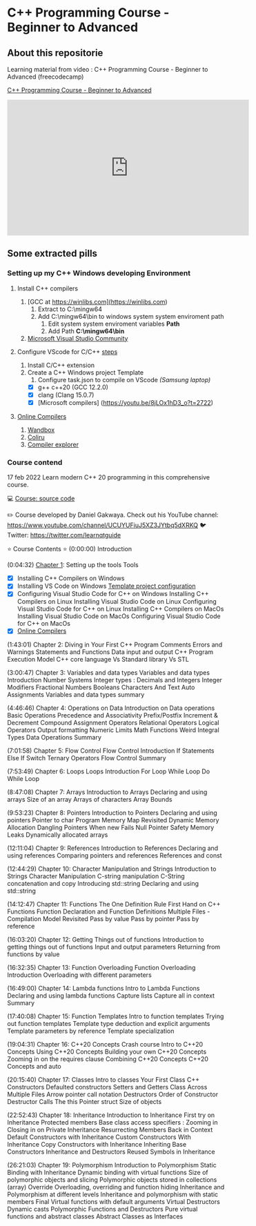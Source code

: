 # C++ Programming Course - Beginner to Advanced

## About this repositorie

Learning material from video : C++ Programming Course - Beginner to Advanced (freecodecamp)

[C++ Programming Course - Beginner to Advanced](https://www.youtube.com/embed/8jLOx1hD3_o)

<iframe width="560" height="315" src="https://www.youtube.com/embed/8jLOx1hD3_o" title="YouTube video player" frameborder="0" allow="accelerometer; autoplay; clipboard-write; encrypted-media; gyroscope; picture-in-picture; web-share" allowfullscreen></iframe>

## Some extracted pills

### Setting up my C++ Windows developing Environment

1. Install C++ compilers

   1. [GCC at  https://winlibs.com](<https://winlibs.com>)
      1. Extract to C:\mingw64
      2. Add C:\mingw64\bin to windows system system enviroment path
         1. Edit system system enviroment variables **Path**
         2. Add Path **C:\mingw64\bin**
   2. [Microsoft Visual Studio Community](<https://visualstudio.microsoft.com/es/vs/community/>)

2. Configure VScode for C/C++ [steps](<https://youtu.be/8jLOx1hD3_o?t=1775>)
   1. Install C/C++ extension
   2. Create a C++ Windows project Template
      1. Configure task.json to compile on VScode
      *(Samsung laptop)*
      - [x] g++ c++20 (GCC 12.2.0)
      - [x] clang (Clang 15.0.7)
      - [x] [Microsoft compilers] (<https://youtu.be/8jLOx1hD3_o?t=2722>)

3. [Online Compilers](<https://youtu.be/8jLOx1hD3_o?t=5738>)
   1. [Wandbox](<https://wandbox.org/>)
   2. [Coliru](<https://coliru.stacked-crooked.com/>)
   3. [Compiler explorer](<https://godbolt.org/>)

### Course contend

17 feb 2022
Learn modern C++ 20 programming in this comprehensive course.

💻 [Course: source code](<https://github.com/rutura/The-C-20-Masterclass-Source-Code>)

✏️ Course developed by Daniel Gakwaya. Check out his YouTube channel: <https://www.youtube.com/channel/UCUYUFiuJ5XZ3JYtbq5dXRKQ>
🐦 Twitter: <https://twitter.com/learnqtguide>

⭐️ Course Contents ⭐
(0:00:00) Introduction

(0:04:32) [Chapter 1](https://www.youtube.com/watch?v=8jLOx1hD3_o&t=272s): Setting up the tools
Tools

- [x] Installing C++ Compilers on Windows
- [x] Installing VS Code on Windows [Template project configuration](<https://youtu.be/8jLOx1hD3_o?t=1714>)
- [x] Configuring Visual Studio Code for C++ on Windows
Installing C++ Compilers on Linux
Installing Visual Studio Code on Linux
Configuring Visual Studio Code for C++ on Linux
Installing C++ Compilers on MacOs
Installing Visual Studio Code on MacOs
Configuring Visual Studio Code for C++ on MacOs
- [x] [Online Compilers](<https://youtu.be/8jLOx1hD3_o?t=5738>)

(1:43:01) Chapter 2: Diving in
Your First C++ Program
Comments
Errors and Warnings
Statements and Functions
Data input and output
C++ Program Execution Model
C++ core language Vs Standard library Vs STL

(3:00:47) Chapter 3: Variables and data types
Variables and data types Introduction
Number Systems
Integer types : Decimals and Integers
Integer Modifiers
Fractional Numbers
Booleans
Characters And Text
Auto
Assignments
Variables and data types summary

(4:46:46) Chapter 4: Operations on Data
Introduction on Data operations
Basic Operations
Precedence and Associativity
Prefix/Postfix Increment & Decrement
Compound Assignment Operators
Relational Operators
Logical Operators
Output formatting
Numeric Limits
Math Functions
Weird Integral Types
Data Operations Summary

(7:01:58) Chapter 5: Flow Control
Flow Control Introduction
If Statements
Else If
Switch
Ternary Operators
Flow Control Summary

(7:53:49) Chapter 6: Loops
Loops Introduction
For Loop
While Loop
Do While Loop

(8:47:08) Chapter 7: Arrays
Introduction to Arrays
Declaring and using arrays
Size of an array
Arrays of characters
Array Bounds

(9:53:23) Chapter 8: Pointers
Introduction to Pointers
Declaring and using pointers
Pointer to char
Program Memory Map Revisited
Dynamic Memory Allocation
Dangling Pointers
When new Fails
Null Pointer Safety
Memory Leaks
Dynamically allocated arrays

(12:11:04) Chapter 9: References
Introduction to References
Declaring and using references
Comparing pointers and references
References and const

(12:44:29) Chapter 10: Character Manipulation and Strings
Introduction to Strings
Character Manipulation
C-string manipulation
C-String concatenation and copy
Introducing std::string
Declaring and using std::string

(14:12:47) Chapter 11: Functions
The One Definition Rule
First Hand on C++ Functions
Function Declaration and Function Definitions
Multiple Files - Compilation Model Revisited
Pass by value
Pass by pointer
Pass by reference

(16:03:20) Chapter 12: Getting Things out of functions
Introduction to getting things out of functions
Input and output parameters
Returning from functions by value

(16:32:35) Chapter 13: Function Overloading
Function Overloading Introduction
Overloading with different parameters

(16:49:00) Chapter 14: Lambda functions
Intro to Lambda Functions
Declaring and using lambda functions
Capture lists
Capture all in context
Summary

(17:40:08) Chapter 15: Function Templates
Intro to function templates
Trying out function templates
Template type deduction and explicit arguments
Template parameters by reference
Template specialization

(19:04:31) Chapter 16: C++20 Concepts Crash course
Intro to C++20 Concepts
Using C++20 Concepts
Building your own C++20 Concepts
Zooming in on the requires clause
Combining C++20 Concepts
C++20 Concepts and auto

(20:15:40) Chapter 17: Classes
Intro to classes
Your First Class
C++ Constructors
Defaulted constructors
Setters and Getters
Class Across Multiple Files
Arrow pointer call notation
Destructors
Order of Constructor Destructor Calls
The this Pointer
struct
Size of objects

(22:52:43) Chapter 18: Inheritance
Introduction to Inheritance
First try on Inheritance
Protected members
Base class access specifiers : Zooming in
Closing in on Private Inheritance
Resurrecting Members Back in Context
Default Constructors with Inheritance
Custom Constructors With Inheritance
Copy Constructors with Inheritance
Inheriting Base Constructors
Inheritance and Destructors
Reused Symbols in Inheritance

(26:21:03) Chapter 19: Polymorphism
Introduction to Polymorphism
Static Binding with Inheritance
Dynamic binding with virtual functions
Size of polymorphic objects and slicing
Polymorphic objects stored in collections (array)
Override
Overloading, overriding and function hiding
Inheritance and Polymorphism at different levels
Inheritance and polymorphism with static members
Final
Virtual functions with default arguments
Virtual Destructors
Dynamic casts
Polymorphic Functions and Destructors
Pure virtual functions and abstract classes
Abstract Classes as Interfaces
